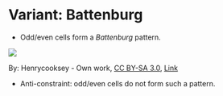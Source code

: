 # Variant: Battenburg

<!-- %% svg-grid: left -->

* Odd/even cells form a *Battenburg* pattern.

<div class = 'image'>
<img src =
"https://upload.wikimedia.org/wikipedia/commons/e/ed/Battenbergcake.jpg">
<p class = "credits">
By: Henrycooksey - Own work,
<a href = "https://creativecommons.org/licenses/by-sa/3.0"
title = "Creative Commons Attribution-Share Alike 3.0">CC BY-SA 3.0</a>,
<a href="https://commons.wikimedia.org/w/index.php?curid=11806025">Link</a>
</p>
</div>


* Anti-constraint: odd/even cells do not form such a pattern.
